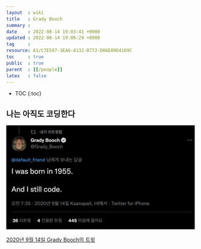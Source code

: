 ```yaml
---
layout  : wiki
title   : Grady Booch
summary : 
date    : 2022-08-14 19:03:41 +0900
updated : 2022-08-14 19:06:29 +0900
tag     : 
resource: A1/C7E597-3EA6-4132-B772-D06E89D4169C
toc     : true
public  : true
parent  : [[/people]]
latex   : false
---
```

* TOC
{:toc}

## 나는 아직도 코딩한다

![twit 2020-09-14]( /resource/A1/C7E597-3EA6-4132-B772-D06E89D4169C/184532044-e8e8ece7-ce5c-4f73-8f97-8c9b6ca1767c.png )

[2020년 9월 14일 Grady Booch의 트윗]( https://twitter.com/Grady_Booch/status/1305273826410864641?s=20&t=lx0nrZo7jzzOShOD55ljxg )
